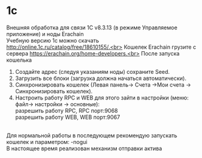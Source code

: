 # 1c
Внешняя обработка для связи 1С v8.3.13 (в режиме Управляемое приложение) и ноды Erachain <br>
Учебную версию 1с можно скачать http://online.1c.ru/catalog/free/18610155/.<br>
Кошелек Erachain грузите с сервера  https://erachain.org/home-developers.<br>
После запуска кошелька <br>
  1. Создайте адрес (следуя указаниям ноды) сохраните Seed. <br>
  2. Загрузить все блоки (загрузка должна начаться автоматически). <br>
  3. Синхронизировать кошелек (Левая панель-> Счета ->Мои счета -> Синхронизировать кошелек). <br>
  4. Настроить работу RPC и WEB для этого зайти в настройки (меню: файл-> настройки -> основные):<br>
        разрешить работу RPC, RPC порт:9068 <br>
        разрешить работу WEB, WEB порт:9067 <br>
   <br>
  Для нормальной работы в последующем рекомендую запускать кошелек и параметром:  -nogui <br>
  В настоящее время реализован механизм отправки актива <br>
  
